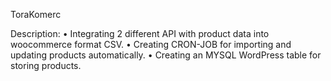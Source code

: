 
ToraKomerc

Description:
• Integrating 2 different API with product data into woocommerce format CSV.
• Creating CRON-JOB for importing and updating products automatically.
• Creating an MYSQL WordPress table for storing products.
